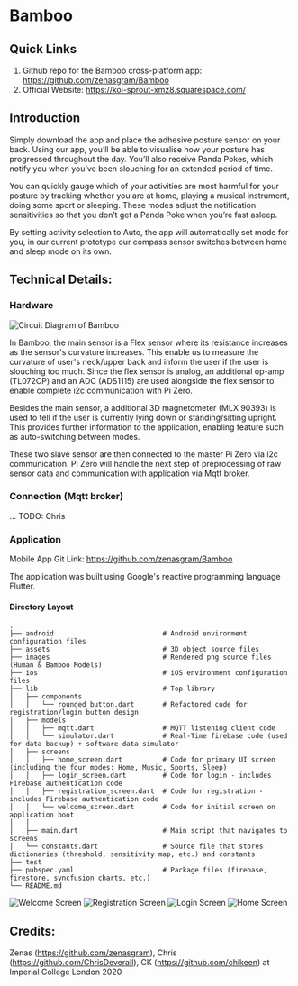 # Bamboo

## Quick Links

1. Github repo for the Bamboo cross-platform app: https://github.com/zenasgram/Bamboo
2. Official Website: https://koi-sprout-xmz8.squarespace.com/


## Introduction

Simply download the app and place the adhesive posture sensor on your back. Using our app, you’ll be able to visualise how your posture has progressed throughout the day. You’ll also receive Panda Pokes, which notify you when you’ve been slouching for an extended period of time. 

You can quickly gauge which of your activities are most harmful for your posture by tracking whether you are at home, playing a musical instrument, doing some sport or sleeping. These modes adjust the notification sensitivities so that you don’t get a Panda Poke when you’re fast asleep.

By setting activity selection to Auto, the app will automatically set mode for you, in our current prototype our compass sensor switches between home and sleep mode on its own.


## Technical Details:

### Hardware 

![Circuit Diagram of Bamboo](Hardware_circuit.png)

In Bamboo, the main sensor is a Flex sensor where its resistance increases as the sensor's curvature increases. This enable us to measure the curvature of user's neck/upper back and inform the user if the user is slouching too much. Since the flex sensor is analog, an additional op-amp (TL072CP) and an ADC (ADS1115) are used alongside the flex sensor to enable complete i2c communication with Pi Zero. 

Besides the main sensor, a additional 3D magnetometer (MLX 90393) is used to tell if the user is currently lying down or standing/sitting upright. This provides further information to the application, enabling feature such as auto-switching between modes. 

These two slave sensor are then connected to the master Pi Zero via i2c communication. Pi Zero will handle the next step of preprocessing of raw sensor data and communication with application via Mqtt broker. 

### Connection (Mqtt broker)
... TODO: Chris

### Application
Mobile App Git Link: https://github.com/zenasgram/Bamboo

The application was built using Google's reactive programming language Flutter.

#### Directory Layout

    .
    ├── android                           # Android environment configuration files
    ├── assets                            # 3D object source files
    ├── images                            # Rendered png source files (Human & Bamboo Models)
    ├── ios                               # iOS environment configuration files
    ├── lib                               # Top library
    │   ├── components            
    │   │   └── rounded_button.dart       # Refactored code for registration/login button design
    │   ├── models                 
    │   │   ├── mqtt.dart                 # MQTT listening client code
    │   │   └── simulator.dart            # Real-Time firebase code (used for data backup) + software data simulator
    │   ├── screens                     
    │   │   ├── home_screen.dart          # Code for primary UI screen (including the four modes: Home, Music, Sports, Sleep)
    │   │   ├── login_screen.dart         # Code for login - includes Firebase authentication code
    │   │   ├── registration_screen.dart  # Code for registration - includes Firebase authentication code
    │   │   └── welcome_screen.dart       # Code for initial screen on application boot
    │   │  
    │   ├── main.dart                     # Main script that navigates to screens
    │   └── constants.dart                # Source file that stores dictionaries (threshold, sensitivity map, etc.) and constants
    ├── test
    ├── pubspec.yaml                      # Package files (firebase, firestore, syncfusion charts, etc.)
    └── README.md


![Welcome Screen](Welcome_Screen.png)
![Registration Screen](Registration_Screen.png)
![Login Screen](Login_Screen.png)
![Home Screen](Home_Screen.png)


## Credits:

Zenas (https://github.com/zenasgram), Chris (https://github.com/ChrisDeverall), CK (https://github.com/chikeen) at Imperial College London 2020
